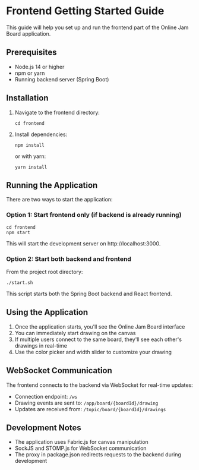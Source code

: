 # Frontend Getting Started Guide

This guide will help you set up and run the frontend part of the Online Jam Board application.

## Prerequisites

- Node.js 14 or higher
- npm or yarn
- Running backend server (Spring Boot)

## Installation

1. Navigate to the frontend directory:
   ```
   cd frontend
   ```

2. Install dependencies:
   ```
   npm install
   ```
   or with yarn:
   ```
   yarn install
   ```

## Running the Application

There are two ways to start the application:

### Option 1: Start frontend only (if backend is already running)

```
cd frontend
npm start
```

This will start the development server on http://localhost:3000.

### Option 2: Start both backend and frontend

From the project root directory:

```
./start.sh
```

This script starts both the Spring Boot backend and React frontend.

## Using the Application

1. Once the application starts, you'll see the Online Jam Board interface
2. You can immediately start drawing on the canvas
3. If multiple users connect to the same board, they'll see each other's drawings in real-time
4. Use the color picker and width slider to customize your drawing

## WebSocket Communication

The frontend connects to the backend via WebSocket for real-time updates:

- Connection endpoint: `/ws`
- Drawing events are sent to: `/app/board/{boardId}/drawing`
- Updates are received from: `/topic/board/{boardId}/drawings`

## Development Notes

- The application uses Fabric.js for canvas manipulation
- SockJS and STOMP.js for WebSocket communication
- The proxy in package.json redirects requests to the backend during development 